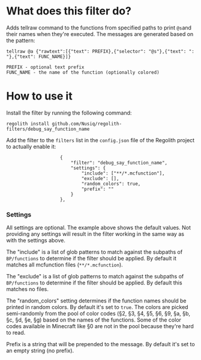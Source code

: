 # What does this filter do?
Adds tellraw command to the functions from specified paths to print `@s`and
their names when they're executed. The messages are generated based on the
pattern:
```
tellraw @a {"rawtext":[{"text": PREFIX},{"selector": "@s"},{"text": ": "},{"text": FUNC_NAME}]}

PREFIX - optional text prefix
FUNC_NAME - the name of the function (optionally colored)
```

# How to use it
Install the filter by running the following command:
```
regolith install github.com/Nusiq/regolith-filters/debug_say_function_name
```

Add the filter to the `filters` list in the `config.json` file of the Regolith
project to actually enable it:
```
                    {
                        "filter": "debug_say_function_name",
                        "settings": {
                            "include": ["**/*.mcfunction"],
                            "exclude": [],
                            "random_colors": true,
                            "prefix": ""
                        }
                    },
```

### Settings
All settings are optional. The example above shows the default values. Not
providing any settings will result in the filter working in the same way as
with the settings above.

The "include" is a list of glob patterns to match against the subpaths of
`BP/functions` to determine if the filter should be applied. By default it
matches all mcfunction files (`**/*.mcfunction`).

The "exclude" is a list of glob patterns to match against the subpaths of
`BP/functions` to determine if the filter should be applied. By default 
this matches no files.

The "random_colors" setting determines if the function names should be printed
in random colors. By default it's set to `true`. The colors are picked
semi-randomly from the pool of color codes (§2, §3, §4, §5, §6, §9, §a, §b,
§c, §d, §e, §g) based on the names of the functions. Some of the color codes
available in Minecraft like §0 are not in the pool because they're hard to
read.

Prefix is a string that will be prepended to the message. By default it's set
to an empty string (no prefix).
